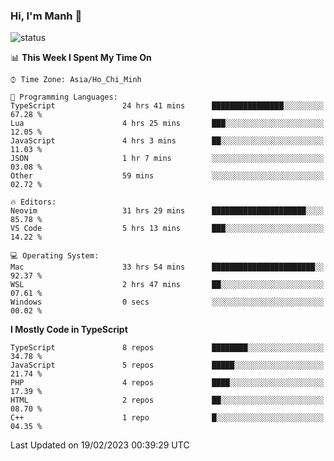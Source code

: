 ### Hi, I'm Manh 👋

![status](https://badge.stateful.com/manhhn01/status.svg)

<!--START_SECTION:waka-->
📊 **This Week I Spent My Time On** 

```text
⌚︎ Time Zone: Asia/Ho_Chi_Minh

💬 Programming Languages: 
TypeScript               24 hrs 41 mins      ████████████████░░░░░░░░░   67.28 % 
Lua                      4 hrs 25 mins       ███░░░░░░░░░░░░░░░░░░░░░░   12.05 % 
JavaScript               4 hrs 3 mins        ██░░░░░░░░░░░░░░░░░░░░░░░   11.03 % 
JSON                     1 hr 7 mins         ░░░░░░░░░░░░░░░░░░░░░░░░░   03.08 % 
Other                    59 mins             ░░░░░░░░░░░░░░░░░░░░░░░░░   02.72 % 

🔥 Editors: 
Neovim                   31 hrs 29 mins      █████████████████████░░░░   85.78 % 
VS Code                  5 hrs 13 mins       ███░░░░░░░░░░░░░░░░░░░░░░   14.22 % 

💻 Operating System: 
Mac                      33 hrs 54 mins      ███████████████████████░░   92.37 % 
WSL                      2 hrs 47 mins       ██░░░░░░░░░░░░░░░░░░░░░░░   07.61 % 
Windows                  0 secs              ░░░░░░░░░░░░░░░░░░░░░░░░░   00.02 % 

```

**I Mostly Code in TypeScript** 

```text
TypeScript               8 repos             ████████░░░░░░░░░░░░░░░░░   34.78 % 
JavaScript               5 repos             █████░░░░░░░░░░░░░░░░░░░░   21.74 % 
PHP                      4 repos             ████░░░░░░░░░░░░░░░░░░░░░   17.39 % 
HTML                     2 repos             ██░░░░░░░░░░░░░░░░░░░░░░░   08.70 % 
C++                      1 repo              █░░░░░░░░░░░░░░░░░░░░░░░░   04.35 % 

```



 Last Updated on 19/02/2023 00:39:29 UTC
<!--END_SECTION:waka-->
